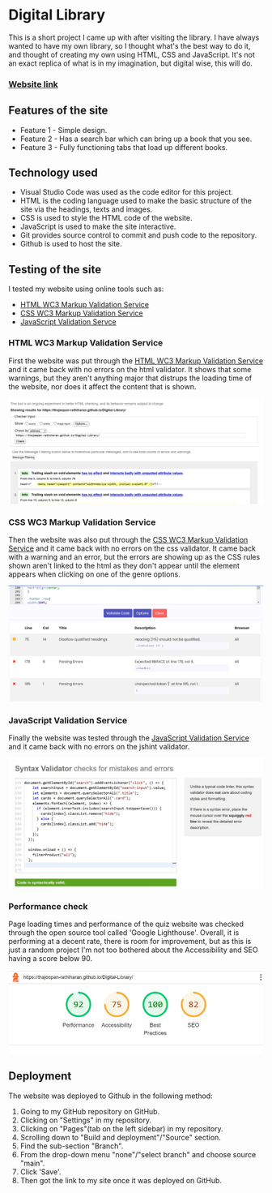 # Digital Library

This is a short project I came up with after visiting the library. I have always wanted to have my own library, so I thought what's the best way to do it, and thought of creating my own using HTML, CSS and JavaScript.
It's not an exact replica of what is in my imagination, but digital wise, this will do.

### [Website link](https://thajeepan-rathiharan.github.io/Digital-Library/)

## Features of the site

* Feature 1 - Simple design.
* Feature 2 - Has a search bar which can bring up a book that you see.
* Feature 3 - Fully functioning tabs that load up different books.

## Technology used

* Visual Studio Code was used as the code editor for this project.
* HTML is the coding language used to make the basic structure of the site via the headings, texts and images.
* CSS is used to style the HTML code of the website.
* JavaScript is used to make the site interactive.
* Git provides source control to commit and push code to the repository.
* Github is used to host the site.

## Testing of the site

I tested my website using online tools such as: 
* [HTML WC3 Markup Validation Service](https://validator.w3.org/)
* [CSS WC3 Markup Validation Service](https://www.cssportal.com/css-validator/)
* [JavaScript Validation Servce](https://esprima.org/demo/validate.html)

### HTML WC3 Markup Validation Service

First the website was put through the [HTML WC3 Markup Validation Service](https://validator.w3.org/) and it came back with no errors on the html validator. It shows that some warnings, but they aren't anything major that distrups the loading time of the website, nor does it affect the content that is shown.

![HTML validation](./IMG/html_checker.jpg)

### CSS WC3 Markup Validation Service

Then the website was also put through the [CSS WC3 Markup Validation Service](https://www.cssportal.com/css-validator/) and it came back with no errors on the css validator. It came back with a warning and an error, but the errors are showing up as the CSS rules shown aren't linked to the html as they don't appear until the element appears when clicking on one of the genre options.

![CSS validation](./IMG/css_check.jpg)

### JavaScript Validation Service

Finally the website was tested through the [JavaScript Validation Service](https://esprima.org/demo/validate.html) and it came back with no errors on the jshint validator.

![JavaScript validation](./IMG/js_check.jpg)

### Performance check

Page loading times and performance of the quiz website was checked through the open source tool called 'Google Lighthouse'. Overall, it is performing at a decent rate, there is room for improvement, but as this is just a random project I'm not too bothered about the Accessibility and SEO having a score below 90.

![Google Lighthouse](./IMG/gl_check.jpg)

## Deployment

The website was deployed to Github in the following method:
  
1. Going to my GitHub repository on GitHub.
2. Clicking on "Settings" in my repository.
3. Clicking on "Pages"(tab on the left sidebar) in my repository.
4. Scrolling down to "Build and deployment"/"Source" section.
5. Find the sub-section "Branch".
6. From the drop-down menu "none"/"select branch" and choose source "main".
7. Click 'Save'.
8. Then got the link to my site once it was deployed on GitHub.